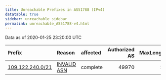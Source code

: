 ```yaml
---
title: Unreachable Prefixes in AS51788 (IPv4)
datatable: true
sidebar: unreachable_sidebar
permalink: unreachable_AS51788-v4.html
---
```


Data as of 2020-01-25 23:20:00 UTC


<div class="datatable-begin"></div>

| Prefix                                                     | Reason                                                                                                  | affected   |   Authorized AS |   MaxLength | Anchor                                         |   unreachable /24s |
|:-----------------------------------------------------------|:--------------------------------------------------------------------------------------------------------|:-----------|----------------:|------------:|:-----------------------------------------------|-------------------:|
| [109.122.240.0/21](https://stat.ripe.net/109.122.240.0/21) | [INVALID ASN](https://rpki-validator.ripe.net/announcement-preview?asn=AS51788&prefix=109.122.240.0/21) | complete   |           49970 |          21 | [RIPE](unreachable_RIPE_NCC_RPKI_Root-v4.html) |                  8 |

<div class="datatable-end"></div>